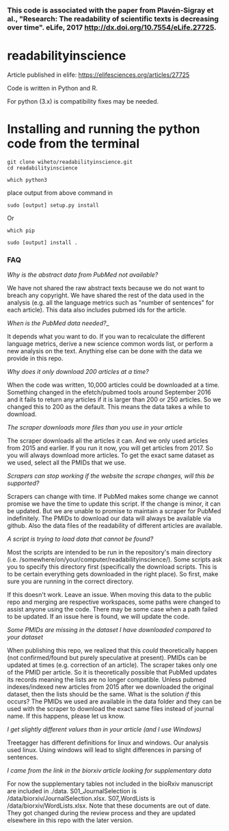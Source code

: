 


### This code is associated with the paper from Plavén-Sigray et al., "Research: The readability of scientific texts is decreasing over time". eLife, 2017 http://dx.doi.org/10.7554/eLife.27725. 

# readabilityinscience

Article published in elife: https://elifesciences.org/articles/27725

Code is written in Python and R.

For python (3.x) is compatibility fixes may be needed. 


# Installing and running the python code from the terminal
```
git clone wiheto/readabilityinscience.git
cd readabilityinscience

```
```
which python3
```
place output from above command in
```
sudo [output] setup.py install
```
Or


```
which pip
```
```
sudo [output] install .
```

### FAQ

_Why is the abstract data from PubMed not available?_

We have not shared the raw abstract texts because we do not want to breach any copyright. We have shared the rest of the data used in the analysis (e.g. all the language metrics such as "number of sentences" for each article). This data also includes pubmed ids for the article.

_When is the PubMed data needed?__

It depends what you want to do. If you wan to recalculate the different language metrics, derive a new science common words list, or perform a new analysis on the text. Anything else can be done with the data we provide in this repo.  

_Why does it only download 200 articles at a time?_

When the code was written, 10,000 articles could be downloaded at a time. Something changed in the efetch/pubmed tools around September 2016 and it fails to return any articles if it is larger than 200 or 250 articles. So we changed this to 200 as the default. This means the data takes a while to download.

_The scraper downloads more files than you use in your article_

The scraper downloads all the articles it can. And we only used articles from 2015 and earlier. If you run it now, you will get articles from 2017. So you will always download more articles. To get the exact same dataset as we used, select all the PMIDs that we use.

_Scrapers can stop working if the website the scrape changes, will this be supported?_

Scrapers can change with time. If PubMed makes some change we cannot promise we have the time to update this script. If the change is minor, it can be updated. But we are unable to promise to maintain a scraper for PubMed indefinitely. The PMIDs to download our data will always be available via github. Also the data files of the readability of different articles are available.

_A script is trying to load data that cannot be found?_

Most the scripts are intended to be run in the repository's main directory (i.e. /somewhere/on/your/computer/readabilityinscience/). Some scripts ask you to specify this directory first (specifically the download scripts. This is to be certain everything gets downloaded in the right place). So first, make sure you are running in the correct directory.

If this doesn't work. Leave an issue. When moving this data to the public repo and merging are respective workspaces, some paths were changed to assist anyone using the code. There may be some case when a path failed to be updated. If an issue here is found, we will update the code.


_Some PMIDs are missing in the dataset I have downloaded compared to your dataset_

When publishing this repo, we realized that this *could* theoretically happen (not confirmed/found but purely speculative at present). PMIDs can be updated at times (e.g. correction of an article). The scraper takes only one of the PMID per article. So it is theoretically possible that PubMed updates its records meaning the lists are no longer compatible. Unless pubmed indexes/indexed new articles from 2015 after we downloaded the original dataset, then the lists should be the same. What is the solution *if* this occurs? The PMIDs we used are available in the data folder and they can be used with the scraper to download the exact same files instead of journal name. If this happens, please let us know.

_I get slightly different values than in your article (and I use Windows)_

Treetagger has different definitions for linux and windows. Our analysis used linux. Using windows will lead to slight differences in parsing of sentences.

_I came from the link in the biorxiv article looking for supplementary data_

For now the supplementary tables not included in the bioRxiv manuscript are included in ./data. S01_JournalSelection is /data/biorxiv/JournalSelection.xlsx. S07_WordLists is /data/biorxiv/WordLists.xlsx. Note that these documents are out of date. They got changed during the review process and they are updated elsewhere iin this repo with the later version.

